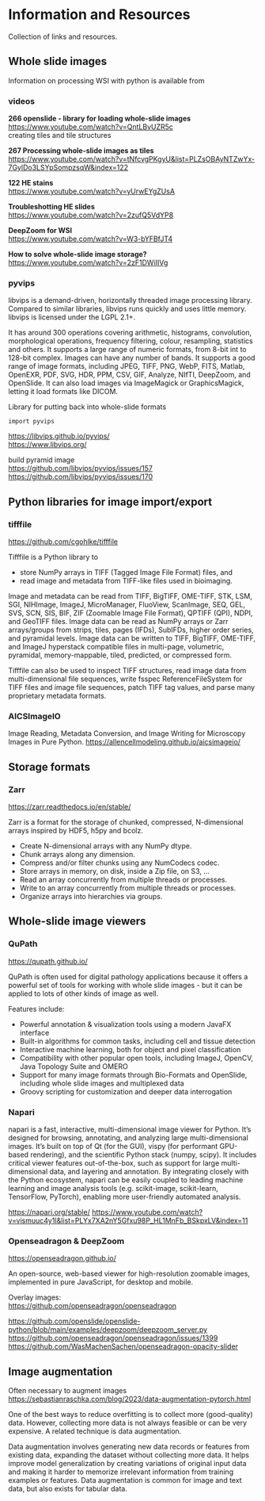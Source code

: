 # Information and Resources

Collection of links and resources.

## Whole slide images
Information on processing WSI with python is available from 

### videos
**266 openslide - library for loading whole-slide images**  
https://www.youtube.com/watch?v=QntLBvUZR5c  
creating tiles and tile structures

**267 Processing whole-slide images as tiles**  
https://www.youtube.com/watch?v=tNfcvgPKgyU&list=PLZsOBAyNTZwYx-7GylDo3LSYpSompzsqW&index=122

**122 HE stains**  
https://www.youtube.com/watch?v=yUrwEYgZUsA

**Troubleshotting HE slides**  
https://www.youtube.com/watch?v=2zufQ5VdYP8

**DeepZoom for WSI**  
https://www.youtube.com/watch?v=W3-bYFBfJT4

**How to solve whole-slide image storage?**  
https://www.youtube.com/watch?v=2zF1DWiIIVg

### pyvips
libvips is a demand-driven, horizontally threaded image processing library. Compared to similar libraries, libvips runs quickly and uses little memory. libvips is licensed under the LGPL 2.1+.

It has around 300 operations covering arithmetic, histograms, convolution, morphological operations, frequency filtering, colour, resampling, statistics and others. It supports a large range of numeric formats, from 8-bit int to 128-bit complex. Images can have any number of bands. It supports a good range of image formats, including JPEG, TIFF, PNG, WebP, FITS, Matlab, OpenEXR, PDF, SVG, HDR, PPM, CSV, GIF, Analyze, NIfTI, DeepZoom, and OpenSlide. It can also load images via ImageMagick or GraphicsMagick, letting it load formats like DICOM.

Library for putting back into whole-slide formats
```
import pyvips
```
https://libvips.github.io/pyvips/  
https://www.libvips.org/  

build pyramid image  
https://github.com/libvips/pyvips/issues/157  
https://github.com/libvips/pyvips/issues/170  

## Python libraries for image import/export
### tifffile
https://github.com/cgohlke/tifffile

Tifffile is a Python library to
* store NumPy arrays in TIFF (Tagged Image File Format) files, and
* read image and metadata from TIFF-like files used in bioimaging.

Image and metadata can be read from TIFF, BigTIFF, OME-TIFF, STK, LSM, SGI, NIHImage, ImageJ, MicroManager, FluoView, ScanImage, SEQ, GEL, SVS, SCN, SIS, BIF, ZIF (Zoomable Image File Format), QPTIFF (QPI), NDPI, and GeoTIFF files.
Image data can be read as NumPy arrays or Zarr arrays/groups from strips, tiles, pages (IFDs), SubIFDs, higher order series, and pyramidal levels.
Image data can be written to TIFF, BigTIFF, OME-TIFF, and ImageJ hyperstack compatible files in multi-page, volumetric, pyramidal, memory-mappable, tiled, predicted, or compressed form.

Tifffile can also be used to inspect TIFF structures, read image data from multi-dimensional file sequences, write fsspec ReferenceFileSystem for TIFF files and image file sequences, patch TIFF tag values, and parse many proprietary metadata formats.

### AICSImageIO
Image Reading, Metadata Conversion, and Image Writing for Microscopy Images in Pure Python.
https://allencellmodeling.github.io/aicsimageio/

## Storage formats
### Zarr
https://zarr.readthedocs.io/en/stable/

Zarr is a format for the storage of chunked, compressed, N-dimensional arrays inspired by HDF5, h5py and bcolz.
* Create N-dimensional arrays with any NumPy dtype.
* Chunk arrays along any dimension.
* Compress and/or filter chunks using any NumCodecs codec.
* Store arrays in memory, on disk, inside a Zip file, on S3, …
* Read an array concurrently from multiple threads or processes.
* Write to an array concurrently from multiple threads or processes.
* Organize arrays into hierarchies via groups.




## Whole-slide image viewers
### QuPath
https://qupath.github.io/

QuPath is often used for digital pathology applications because it offers a powerful set of tools for working with whole slide images - but it can be applied to lots of other kinds of image as well.

Features include:
- Powerful annotation & visualization tools using a modern JavaFX interface
- Built-in algorithms for common tasks, including cell and tissue detection
- Interactive machine learning, both for object and pixel classification
- Compatibility with other popular open tools, including ImageJ, OpenCV, Java Topology Suite and OMERO
- Support for many image formats through Bio-Formats and OpenSlide, including whole slide images and multiplexed data
- Groovy scripting for customization and deeper data interrogation

### Napari
napari is a fast, interactive, multi-dimensional image viewer for Python. It’s designed for browsing, annotating, and analyzing large multi-dimensional images. It’s built on top of Qt (for the GUI), vispy (for performant GPU-based rendering), and the scientific Python stack (numpy, scipy). It includes critical viewer features out-of-the-box, such as support for large multi-dimensional data, and layering and annotation. By integrating closely with the Python ecosystem, napari can be easily coupled to leading machine learning and image analysis tools (e.g. scikit-image, scikit-learn, TensorFlow, PyTorch), enabling more user-friendly automated analysis.

https://napari.org/stable/
https://www.youtube.com/watch?v=vismuuc4y1I&list=PLYx7XA2nY5Gfxu98P_HL1MnFb_BSkpxLV&index=11

### Openseadragon & DeepZoom
https://openseadragon.github.io/

An open-source, web-based viewer for high-resolution zoomable images, implemented in pure JavaScript, for desktop and mobile.

Overlay images:  
https://github.com/openseadragon/openseadragon

https://github.com/openslide/openslide-python/blob/main/examples/deepzoom/deepzoom_server.py  
https://github.com/openseadragon/openseadragon/issues/1399  
https://github.com/WasMachenSachen/openseadragon-opacity-slider  


## Image augmentation
Often necessary to augment images
https://sebastianraschka.com/blog/2023/data-augmentation-pytorch.html

One of the best ways to reduce overfitting is to collect more (good-quality) data. However, collecting more data is not always feasible or can be very expensive. A related technique is data augmentation.

Data augmentation involves generating new data records or features from existing data, expanding the dataset without collecting more data. It helps improve model generalization by creating variations of original input data and making it harder to memorize irrelevant information from training examples or features. Data augmentation is common for image and text data, but also exists for tabular data.

